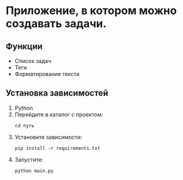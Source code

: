 # Приложение, в котором можно создавать задачи.

## Функции
- Список задач
- Теги
- Форматирование текста

## Установка зависимостей
1. Python
3. Перейдите в каталог с проектом:
   ```
   cd путь
   ```
3. Установите зависимости:
   ```
   pip install -r requirements.txt
   ```
4. Запустите:
   ```
   python main.py
   ```